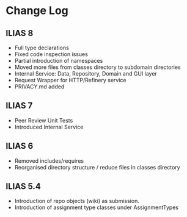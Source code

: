 # Change Log

## ILIAS 8
- Full type declarations
- Fixed code inspection issues
- Partial introduction of namespaces
- Moved more files from classes directory to subdomain directories
- Internal Service: Data, Repository, Domain and GUI layer
- Request Wrapper for HTTP/Refinery service
- PRIVACY.md added

## ILIAS 7
- Peer Review Unit Tests
- Introduced Internal Service

## ILIAS 6
- Removed includes/requires
- Reorganised directory structure / reduce files in classes directory

## ILIAS 5.4
- Introduction of repo objects (wiki) as submission.
- Introduction of assignment type classes under AssignmentTypes
